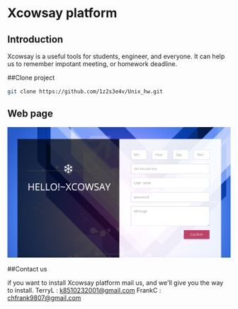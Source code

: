 # Xcowsay platform

## Introduction

Xcowsay is a useful tools for students, engineer, and everyone.
It can help us to remember impotant meeting, or homework deadline.

##Clone project

```bash
git clone https://github.com/1z2s3e4v/Unix_hw.git
```

## Web page

![interface](page_xcs/images/interface.jpg)

##Contact us

if you want to install Xcowsay platform
mail us, and we'll give you the way to install.
TerryL : k8510232001@gmail.com
FrankC : chfrank9807@gmail.com

